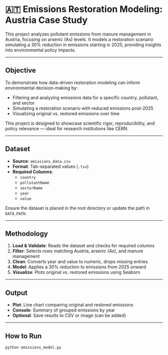 # 🇦🇹 Emissions Restoration Modeling: Austria Case Study

This project analyzes pollutant emissions from manure management in Austria, focusing on arsenic (As) levels. It models a restoration scenario simulating a 30% reduction in emissions starting in 2025, providing insights into environmental policy impacts.

---

## Objective

To demonstrate how data-driven restoration modeling can inform environmental decision-making by:

- Filtering and analyzing emissions data for a specific country, pollutant, and sector  
- Simulating a restoration scenario with reduced emissions post-2025  
- Visualizing original vs. restored emissions over time  

This project is designed to showcase scientific rigor, reproducibility, and policy relevance — ideal for research institutions like CERN.

---

## Dataset

- **Source**: `emissions_data.csv`  
- **Format**: Tab-separated values (`.tsv`)  
- **Required Columns**:
  - `country`
  - `pollutantName`
  - `sectorName`
  - `year`
  - `value`

Ensure the dataset is placed in the root directory or update the path in `DATA_PATH`.

---

## Methodology

1. **Load & Validate**: Reads the dataset and checks for required columns  
2. **Filter**: Selects rows matching Austria, arsenic (As), and manure management  
3. **Clean**: Converts year and value to numeric, drops missing entries  
4. **Model**: Applies a 30% reduction to emissions from 2025 onward  
5. **Visualize**: Plots original vs. restored emissions using Seaborn  

---

## Output

- **Plot**: Line chart comparing original and restored emissions  
- **Console**: Summary of grouped emissions by year  
- **Optional**: Save results to CSV or image (can be added)

---

## How to Run

```bash
python emissions_model.py
